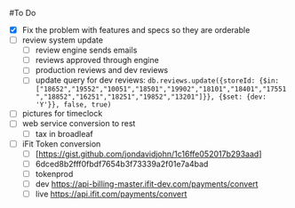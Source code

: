 #To Do

- [x] Fix the problem with features and specs so they are orderable
- [ ] review system update
    - [ ] review engine sends emails
    - [ ] reviews approved through engine
    - [ ] production reviews and dev reviews
    - [ ] update query for dev reviews: 
    ```db.reviews.update({storeId: {$in: ["18652","19552","10051","18501","19902","18101","18401","17551","18852","16251","18251","19852","13201"]}}, {$set: {dev: 'Y'}}, false, true)```
- [ ] pictures for timeclock
- [ ] web service conversion to rest
    - [ ] tax in broadleaf
- [ ] iFit Token conversion
    - [ ] [https://gist.github.com/jondavidjohn/1c16ffe052017b293aad]
    - [ ] 6dced8b2fff0fbdf7654b3f73339a2f01e7a4bad
    - [ ] tokenprod
    - [ ] dev https://api-billing-master.ifit-dev.com/payments/convert
    - [ ] live https://api.ifit.com/payments/convert
